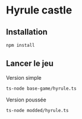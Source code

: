 # Hyrule castle

## Installation

```sh
npm install
```

## Lancer le jeu

Version simple
```sh
ts-node base-game/hyrule.ts
```

Version poussée
```sh
ts-node modded/hyrule.ts
```
